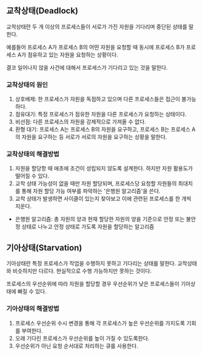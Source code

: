 ## 교착상태(Deadlock)

교착상태란 두 개 이상의 프로세스들이 서로가 가진 자원을 기다리며 중단된 상태를 말한다.

예를들어 프로세스 A가 프로세스 B의 어떤 자원을 요청할 때 동시에 프로세스 B가 프로세스 A가 점유하고 있는 자원을 요청하는 상황이다.

결코 일어나지 않을 사건에 대해서 프로세스가 기다리고 있는 것을 말한다.

### 교착상태의 원인

1. 상호배제: 한 프로세스가 자원을 독점하고 있으며 다른 프로세스들은 접근이 불가능하다.
2. 점유대기: 특정 프로세스가 점유한 자원을 다른 프로세스가 요청하는 상태이다.
3. 비선점: 다른 프로세스의 자원을 강제적으로 가져올 수 없다.
4. 환형 대기: 프로세스 A는 프로세스 B의 자원을 요구하고, 프로세스 B는 프로세스 A의 자원을 요구하는 등 서로가 서로의 자원을 요구하는 상황을 말한다.

### 교착상태의 해결방법

1. 자원을 할당항 때 애초에 조건이 성립되지 않도록 설계한다. 하지만 자원 활용도가 떨어질 수 있다.
2. 교착 상태 가능성이 없을 때만 자원 할당되며, 프로세스당 요청할 자원들의 최대치를 통해 자원 할당 가능 여부를 파악하는 '은행원 알고리즘'을 쓴다.
3. 교착 상태가 발생하면 사이클이 있는지 찾아보고 이에 관련된 프로세스를 한 개씩 지운다.

* 은행원 알고리즘: 총 자원의 양과 현재 할당한 자원의 양을 기준으로 안정 또는 불안정 상태로 나누고 안정 상태로 가도록 자원을 할당하는 알고리즘

## 기아상태(Starvation)

기아상태란 특정 프로세스가 작업을 수행하지 못하고 기다리는 상태를 말한다. 교착상태와 비슷하지만 다르다. 현실적으로 수행 가능하지만 못하는 것이다.

프로세스의 우선순위에 따라 자원을 할당할 경우 우선순위가 낮은 프로세스들이 기아상태에 빠질 수 있다.

### 기아상태의 해결방법

1. 프로세스 우선순위 수시 변경을 통해 각 프로세스가 높은 우선순위를 가지도록 기회를 부여한다.
2. 오래 기다린 프로세스가 우선순위를 높이 가질 수 있도록한다.
3. 우선순위가 아닌 요청 순서대로 처리하는 큐를 사용한다.
